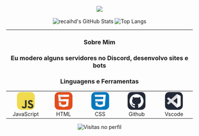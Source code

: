 <!-- redminzinhoosoooooooo -->

<p align="center">
<img src="https://i.postimg.cc/kG5vRKxj/Untitled-Project-3.jpg" />
</p>



<div align="center">


<img src="https://github-readme-stats.vercel.app/api?username=recaihd&show_icons=true&theme=tokyonight&hide=prs,issues&count_private=true" height="180" alt="recaihd's GitHub Stats" />




<img src="https://github-readme-stats.vercel.app/api/top-langs/?username=recaihd&layout=compact&theme=tokyonight" height="180" alt="Top Langs" />

</div>

---
<h3 align="center">
Sobre Mim
</p>

<h3 align="center">

  Eu modero alguns servidores no Discord, desenvolvo sites e bots
</p>


<h3 align="center">
  Linguagens e Ferramentas
</h3>





<div align="center">
  <table>
    <tr>
      <td align="center" width="96">
        <img src="https://github.com/tandpfun/skill-icons/raw/main/icons/JavaScript.svg" width="48" height="48" alt="JavaScript" />
        <br>JavaScript
      </td>
      <td align="center" width="96">
        <img src="https://github.com/tandpfun/skill-icons/raw/main/icons/HTML.svg" width="48" height="48" alt="HTML" />
        <br>HTML
      </td>
      <td align="center" width="96">
        <img src="https://github.com/tandpfun/skill-icons/raw/main/icons/CSS.svg" width="48" height="48" alt="CSS" />
        <br>CSS
      </td>
      <td align="center" width="96">
        <img src="https://github.com/tandpfun/skill-icons/raw/main/icons/Github-Dark.svg" width="48" height="48" alt="Github" />
        <br>Github
      </td>
      <td align="center" width="96">
        <img src="https://github.com/tandpfun/skill-icons/raw/main/icons/VSCode-Dark.svg" width="48" height="48" alt="Vscode" />
        <br>Vscode
      </td>
    </tr>
  </table>
</div>


<p align="center">
  <img src="https://komarev.com/ghpvc/?username=RecaiHD&style=flat-square&color=blue" alt="Visitas no perfil"/>
</p>
